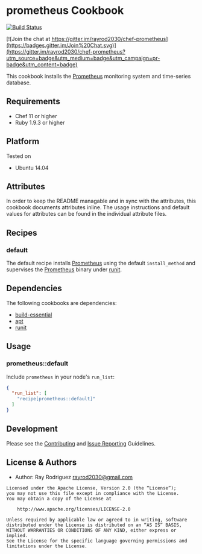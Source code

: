 prometheus Cookbook
=====================
[![Build Status](https://travis-ci.org/rayrod2030/chef-prometheus.svg?branch=master)](https://travis-ci.org/rayrod2030/chef-prometheus?branch=master)

[![Join the chat at https://gitter.im/rayrod2030/chef-prometheus](https://badges.gitter.im/Join%20Chat.svg)](https://gitter.im/rayrod2030/chef-prometheus?utm_source=badge&utm_medium=badge&utm_campaign=pr-badge&utm_content=badge)

This cookbook installs the [Prometheus][] monitoring system and time-series database.

Requirements
------------
- Chef 11 or higher
- Ruby 1.9.3 or higher

Platform
--------
Tested on

* Ubuntu 14.04

Attributes
----------
In order to keep the README managable and in sync with the attributes, this
cookbook documents attributes inline. The usage instructions and default
values for attributes can be found in the individual attribute files.

Recipes
-------

### default
The default recipe installs [Prometheus][] using the default `install_method` and
supervises the [Prometheus][] binary under [runit][].

Dependencies
------------

The following cookbooks are dependencies:

* [build-essential][]
* [apt][]
* [runit][]


## Usage

### prometheus::default

Include `prometheus` in your node's `run_list`:

```json
{
  "run_list": [
    "recipe[prometheus::default]"
  ]
}
```

Development
-----------
Please see the [Contributing](CONTRIBUTING.md) and [Issue Reporting](ISSUES.md) Guidelines.

License & Authors
------

- Author: Ray Rodriguez <rayrod2030@gmail.com>

```text
Licensed under the Apache License, Version 2.0 (the “License”);
you may not use this file except in compliance with the License.
You may obtain a copy of the License at

    http://www.apache.org/licenses/LICENSE-2.0

Unless required by applicable law or agreed to in writing, software
distributed under the License is distributed on an “AS IS” BASIS,
WITHOUT WARRANTIES OR CONDITIONS OF ANY KIND, either express or implied.
See the License for the specific language governing permissions and
limitations under the License.
```

[build-essential]: https://github.com/opscode-cookbooks/build-essential
[apt]: https://github.com/opscode-cookbooks/apt
[runit]: https://github.com/hw-cookbooks/runit
[Prometheus]: https://github.com/prometheus/prometheus
